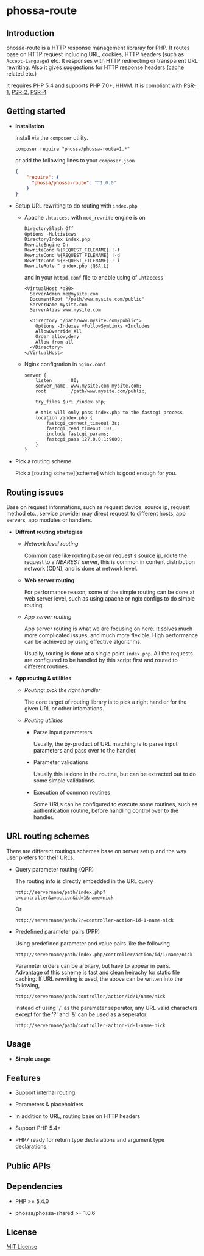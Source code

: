 # phossa-route

Introduction
---

phossa-route is a HTTP response management libraray for PHP. It routes base on
HTTP request including URL, cookies, HTTP headers (such as `Accept-Language`)
etc. It responses with HTTP redirecting or transparent URL rewriting. Also it
gives suggestions for HTTP response headers (cache related etc.)

It requires PHP 5.4 and supports PHP 7.0+, HHVM. It is compliant with
[PSR-1][PSR-1], [PSR-2][PSR-2], [PSR-4][PSR-4].

[PSR-1]: http://www.php-fig.org/psr/psr-1/ "PSR-1: Basic Coding Standard"
[PSR-2]: http://www.php-fig.org/psr/psr-2/ "PSR-2: Coding Style Guide"
[PSR-4]: http://www.php-fig.org/psr/psr-4/ "PSR-4: Autoloader"

Getting started
---

- **Installation**

  Install via the `composer` utility.

  ```
  composer require "phossa/phossa-route=1.*"
  ```

  or add the following lines to your `composer.json`

  ```json
  {
      "require": {
        "phossa/phossa-route": "^1.0.0"
      }
  }
  ```

- Setup URL rewriting to do routing with `index.php`

  - Apache `.htaccess` with `mod_rewrite` engine is on

    ```
    DirectorySlash Off
    Options -MultiViews
    DirectoryIndex index.php
    RewriteEngine On
    RewriteCond %{REQUEST_FILENAME} !-f
    RewriteCond %{REQUEST_FILENAME} !-d
    RewriteCond %{REQUEST_FILENAME} !-l
    RewriteRule ^ index.php [QSA,L]
    ```

    and in your `httpd.conf` file to enable using of `.htaccess`

    ```
    <VirtualHost *:80>
      ServerAdmin me@mysite.com
      DocumentRoot "/path/www.mysite.com/public"
      ServerName mysite.com
      ServerAlias www.mysite.com

      <Directory "/path/www.mysite.com/public">
        Options -Indexes +FollowSymLinks +Includes
        AllowOverride All
        Order allow,deny
        Allow from all
      </Directory>
    </VirtualHost>
    ```

  - Nginx configration in `nginx.conf`

    ```
    server {
        listen       80;
        server_name  www.mysite.com mysite.com;
        root         /path/www.mysite.com/public;

        try_files $uri /index.php;

        # this will only pass index.php to the fastcgi process
        location /index.php {
            fastcgi_connect_timeout 3s;
            fastcgi_read_timeout 10s;
            include fastcgi_params;
            fastcgi_pass 127.0.0.1:9000;
        }
    }
    ```

- Pick a routing scheme

  Pick a [routing scheme][scheme] which is good enough for you.

Routing issues
---

Base on request informations, such as request device, source ip, request method
etc., service provider may direct request to different hosts, app servers, app
modules or handlers.

- **Diffrent routing strategies**

  - *Network level routing*

    Common case like routing base on request's source ip, route the request to
    a *NEAREST* server, this is common in content distribution network (CDN),
    and is done at network level.

  - **Web server routing**

    For performance reason, some of the simple routing can be done at web
    server level, such as using apache or ngix configs to do simple routing.

  - *App server routing*

    App server routing is what we are focusing on here. It solves much more
    complicated issues, and much more flexible. High performance can be
    achieved by using effective algorithms.

    Usually, routing is done at a single point `index.php`. All the requests
    are configured to be handled by this script first and routed to different
    routines.

- **App routing & utilities**

  - *Routing: pick the right handler*

    The core target of routing library is to pick a right handler for the given
    URL or other infomations.

  - *Routing utilities*

    - Parse input parameters

      Usually, the by-product of URL matching is to parse input parameters and
      pass over to the handler.

    - Parameter validations

      Usually this is done in the routine, but can be extracted out to do some
      simple validations.

    - Execution of common routines

      Some URLs can be configured to execute some routines, such as
      authentication routine, before handling control over to the handler.

<a name="scheme"></a>URL routing schemes
---

There are different routings schemes base on server setup and the way user
prefers for their URLs.

- Query parameter routing (QPR)

  The routing info is directly embedded in the URL query

  ```
  http://servername/path/index.php?c=controller&a=action&id=1&name=nick
  ```

  Or

  ```
  http://servername/path/?r=controller-action-id-1-name-nick
  ```

- Predefined parameter pairs (PPP)

  Using predefined parameter and value pairs like the following

  ```
  http://servername/path/index.php/controller/action/id/1/name/nick
  ```

  Parameter orders can be arbitary, but have to appear in pairs. Advantage of
  this scheme is fast and clean heirachy for static file caching. If URL
  rewriting is used, the above can be written into the following,

  ```
  http://servername/path/controller/action/id/1/name/nick
  ```

  Instead of using '/' as the parameter seperator, any URL valid characters
  except for the '?' and '&' can be used as a seperator.

  ```
  http://servername/path/controller-action-id-1-name-nick
  ```

Usage
---

- **Simple usage**

Features
---

- Support internal routing

- Parameters & placeholders

- In addition to URL, routing base on HTTP headers

- Support PHP 5.4+

- PHP7 ready for return type declarations and argument type declarations.

Public APIs
--

Dependencies
---

- PHP >= 5.4.0

- phossa/phossa-shared >= 1.0.6

License
---

[MIT License](http://mit-license.org/)
